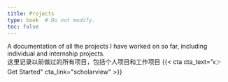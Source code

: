 ```yaml
---
title: Projects
type: book  # Do not modify.
toc: false
---
```

A documentation of all the projects I have worked on so far, including individual and internship projects.\
这里记录以前做过的所有项目，包括个人项目和工作项目
{{< cta cta_text="👉 Get Started" cta_link="scholarview" >}}